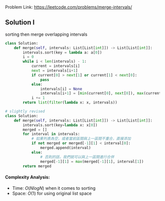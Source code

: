 Problem Link: https://leetcode.com/problems/merge-intervals/

## Solution I
sorting then merge overlapping intervals

```python
class Solution:
    def merge(self, intervals: List[List[int]]) -> List[List[int]]:
        intervals.sort(key = lambda a: a[0])
        i = 0
        while i < len(intervals) - 1:
            current = intervals[i]
            next = intervals[i+1]
            if current[0] > next[1] or current[1] < next[0]:
                pass
            else:
                intervals[i] = None
                intervals[i+1] = [min(current[0], next[0]), max(current[1], next[1])]
            i += 1
        return list(filter(lambda x: x, intervals))

# slightly revised
class Solution:
    def merge(self, intervals: List[List[int]]) -> List[List[int]]:
        intervals.sort(key=lambda x: x[0])
        merged = []
        for interval in intervals:
            # 如果列表為空，或者當前區間與上一區間不重合，直接添加
            if not merged or merged[-1][1] < interval[0]:
                merged.append(interval)
            else:
                # 否則的話，我們就可以與上一區間進行合併
                merged[-1][1] = max(merged[-1][1], interval[1])
        return merged
```

#### Complexity Analysis:
- Time: $O(NlogN)$ when it comes to sorting
- Space: $O(1)$ for using original list space